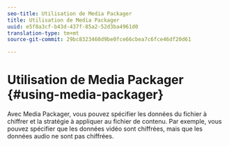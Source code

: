 ```yaml
---
seo-title: Utilisation de Media Packager
title: Utilisation de Media Packager
uuid: e5f8a3cf-b43d-437f-85a2-52d3ba4961d0
translation-type: tm+mt
source-git-commit: 29bc8323460d9be0fce66cbea7c6fce46df20d61

---
```



# Utilisation de Media Packager {#using-media-packager}

Avec Media Packager, vous pouvez spécifier les données du fichier à chiffrer et la stratégie à appliquer au fichier de contenu. Par exemple, vous pouvez spécifier que les données vidéo sont chiffrées, mais que les données audio ne sont pas chiffrées.
